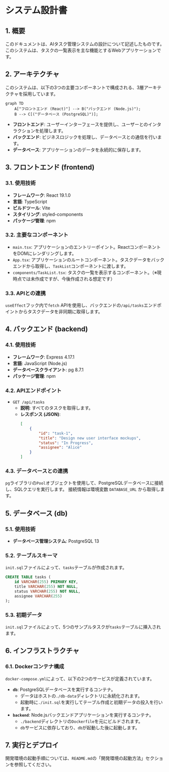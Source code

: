 # システム設計書

## 1. 概要

このドキュメントは、AIタスク管理システムの設計について記述したものです。
このシステムは、タスクの一覧表示を主な機能とするWebアプリケーションです。

## 2. アーキテクチャ

このシステムは、以下の3つの主要コンポーネントで構成される、3層アーキテクチャを採用しています。

```mermaid
graph TD
    A["フロントエンド (React)"] --> B("バックエンド (Node.js)");
    B --> C[("データベース (PostgreSQL)")];
```

*   **フロントエンド**: ユーザーインターフェースを提供し、ユーザーとのインタラクションを処理します。
*   **バックエンド**: ビジネスロジックを処理し、データベースとの通信を行います。
*   **データベース**: アプリケーションのデータを永続的に保存します。

## 3. フロントエンド (frontend)

### 3.1. 使用技術

*   **フレームワーク**: React 19.1.0
*   **言語**: TypeScript
*   **ビルドツール**: Vite
*   **スタイリング**: styled-components
*   **パッケージ管理**: npm

### 3.2. 主要なコンポーネント

*   `main.tsx`: アプリケーションのエントリーポイント。ReactコンポーネントをDOMにレンダリングします。
*   `App.tsx`: アプリケーションのルートコンポーネント。タスクデータをバックエンドから取得し、`TaskList`コンポーネントに渡します。
*   `components/TaskList.tsx`: タスクの一覧を表示するコンポーネント。（※現時点では未作成ですが、今後作成される想定です）

### 3.3. APIとの連携

`useEffect`フック内で`fetch` APIを使用し、バックエンドの`/api/tasks`エンドポイントからタスクデータを非同期に取得します。

## 4. バックエンド (backend)

### 4.1. 使用技術

*   **フレームワーク**: Express 4.17.1
*   **言語**: JavaScript (Node.js)
*   **データベースクライアント**: pg 8.7.1
*   **パッケージ管理**: npm

### 4.2. APIエンドポイント

*   `GET /api/tasks`
    *   **説明**: すべてのタスクを取得します。
    *   **レスポンス (JSON)**:
        ```json
        [
            {
                "id": "task-1",
                "title": "Design new user interface mockups",
                "status": "In Progress",
                "assignee": "Alice"
            }
        ]
        ```

### 4.3. データベースとの連携

`pg`ライブラリの`Pool`オブジェクトを使用して、PostgreSQLデータベースに接続し、SQLクエリを実行します。
接続情報は環境変数 `DATABASE_URL` から取得します。

## 5. データベース (db)

### 5.1. 使用技術

*   **データベース管理システム**: PostgreSQL 13

### 5.2. テーブルスキーマ

`init.sql`ファイルによって、`tasks`テーブルが作成されます。

```sql
CREATE TABLE tasks (
    id VARCHAR(255) PRIMARY KEY,
    title VARCHAR(255) NOT NULL,
    status VARCHAR(255) NOT NULL,
    assignee VARCHAR(255)
);
```

### 5.3. 初期データ

`init.sql`ファイルによって、5つのサンプルタスクが`tasks`テーブルに挿入されます。

## 6. インフラストラクチャ

### 6.1. Dockerコンテナ構成

`docker-compose.yml`によって、以下の2つのサービスが定義されています。

*   **`db`**: PostgreSQLデータベースを実行するコンテナ。
    *   データはホストの`./db-data`ディレクトリに永続化されます。
    *   起動時に`./init.sql`を実行してテーブル作成と初期データの投入を行います。
*   **`backend`**: Node.jsバックエンドアプリケーションを実行するコンテナ。
    *   `./backend`ディレクトリの`Dockerfile`を元にビルドされます。
    *   `db`サービスに依存しており、`db`が起動した後に起動します。

## 7. 実行とデプロイ

開発環境の起動手順については、`README.md`の「開発環境の起動方法」セクションを参照してください。
